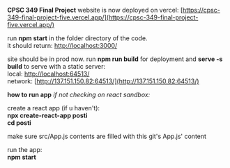 **CPSC 349 Final Project**
website is now deployed on vercel:
[https://cpsc-349-final-project-five.vercel.app/](https://cpsc-349-final-project-five.vercel.app/) <br>

run **npm start** in the folder directory of the code. <br>
it should return: [http://localhost:3000/](http://localhost:3000/) <br>

site should be in prod now. run **npm run build** for deployment and **serve -s build** to serve with a static server: <br>
local: [http://localhost:64513/](http://localhost:64513/) <br>
network: [http://137.151.150.82:64513/](http://137.151.150.82:64513/) <br>


**how to run app**
*if not checking on react sandbox:*

create a react app (if u haven't):<br>
**npx create-react-app posti**<br>
**cd posti**

make sure src/App.js contents are filled with this git's App.js' content

run the app:<br>
**npm start**
